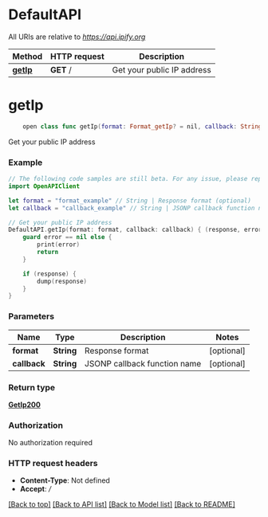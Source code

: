 # DefaultAPI

All URIs are relative to *https://api.ipify.org*

Method | HTTP request | Description
------------- | ------------- | -------------
[**getIp**](DefaultAPI.md#getip) | **GET** / | Get your public IP address


# **getIp**
```swift
    open class func getIp(format: Format_getIp? = nil, callback: String? = nil, completion: @escaping (_ data: GetIp200?, _ error: Error?) -> Void)
```

Get your public IP address

### Example
```swift
// The following code samples are still beta. For any issue, please report via http://github.com/OpenAPITools/openapi-generator/issues/new
import OpenAPIClient

let format = "format_example" // String | Response format (optional)
let callback = "callback_example" // String | JSONP callback function name (optional)

// Get your public IP address
DefaultAPI.getIp(format: format, callback: callback) { (response, error) in
    guard error == nil else {
        print(error)
        return
    }

    if (response) {
        dump(response)
    }
}
```

### Parameters

Name | Type | Description  | Notes
------------- | ------------- | ------------- | -------------
 **format** | **String** | Response format | [optional] 
 **callback** | **String** | JSONP callback function name | [optional] 

### Return type

[**GetIp200**](GetIp200.md)

### Authorization

No authorization required

### HTTP request headers

 - **Content-Type**: Not defined
 - **Accept**: */*

[[Back to top]](#) [[Back to API list]](../README.md#documentation-for-api-endpoints) [[Back to Model list]](../README.md#documentation-for-models) [[Back to README]](../README.md)

